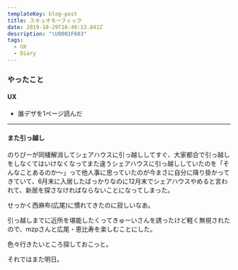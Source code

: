 ```yaml
---
templateKey: blog-post
title: スキュオモーフィック
date: 2019-10-29T16:49:13.841Z
description: "\U0001F603"
tags:
  - UX
  - Diary
---
```

### やったこと
#### UX
* 誰デザを1ページ読んだ

-----

#### また引っ越し

のりぴーが同棲解消してシェアハウスに引っ越ししてすぐ、大家都合で引っ越しをしなくてはいけなくなってまた違うシェアハウスに引っ越ししていたのを「そんなことあるのか〜」って他人事に思っていたのが今まさに自分に降り掛かってきていて、6月末に入居したばっかりなのに12月末でシェアハウスやめると言われて、新居を探さなければならないことになってしまった。

せっかく西麻布(広尾)に慣れてきたのに寂しいなあ。

引っ越しまでに近所を堪能したくってきゅーいさんを誘ったけど軽く無視されたので、mzpさんと広尾・恵比寿を楽しむことにした。

色々行きたいところ探しておこっと。

それではまた明日。
